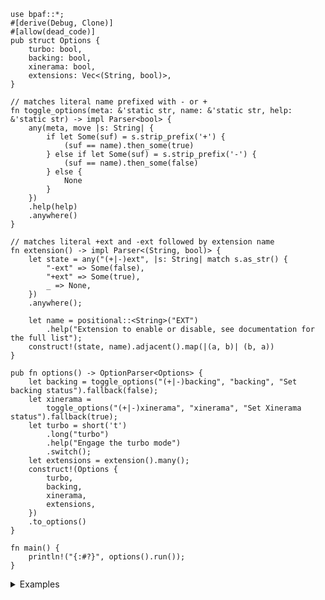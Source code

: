 ```no_run
use bpaf::*;
#[derive(Debug, Clone)]
#[allow(dead_code)]
pub struct Options {
    turbo: bool,
    backing: bool,
    xinerama: bool,
    extensions: Vec<(String, bool)>,
}

// matches literal name prefixed with - or +
fn toggle_options(meta: &'static str, name: &'static str, help: &'static str) -> impl Parser<bool> {
    any(meta, move |s: String| {
        if let Some(suf) = s.strip_prefix('+') {
            (suf == name).then_some(true)
        } else if let Some(suf) = s.strip_prefix('-') {
            (suf == name).then_some(false)
        } else {
            None
        }
    })
    .help(help)
    .anywhere()
}

// matches literal +ext and -ext followed by extension name
fn extension() -> impl Parser<(String, bool)> {
    let state = any("(+|-)ext", |s: String| match s.as_str() {
        "-ext" => Some(false),
        "+ext" => Some(true),
        _ => None,
    })
    .anywhere();

    let name = positional::<String>("EXT")
        .help("Extension to enable or disable, see documentation for the full list");
    construct!(state, name).adjacent().map(|(a, b)| (b, a))
}

pub fn options() -> OptionParser<Options> {
    let backing = toggle_options("(+|-)backing", "backing", "Set backing status").fallback(false);
    let xinerama =
        toggle_options("(+|-)xinerama", "xinerama", "Set Xinerama status").fallback(true);
    let turbo = short('t')
        .long("turbo")
        .help("Engage the turbo mode")
        .switch();
    let extensions = extension().many();
    construct!(Options {
        turbo,
        backing,
        xinerama,
        extensions,
    })
    .to_options()
}

fn main() {
    println!("{:#?}", options().run());
}

```
<details>
<summary style="display: list-item;">Examples</summary>


`xorg` takes parameters in a few different ways, notably as a long name starting with plus or
minus with different defaults
```console
% app -xinerama +backing
Options { turbo: false, backing: true, xinerama: false, extensions: [] }
```

But also as `+ext name` and `-ext name` to enable or disable an extensions
```console
% app --turbo +ext banana -ext apple
Options { turbo: true, backing: false, xinerama: true, extensions: [("banana", true), ("apple", false)] }
```

While `bpaf` takes some effort to render the help even for custom stuff - you can always
bypass it by hiding options and substituting your own with custom `header`/`footer`.
```console
% app --help
Usage: [-t] [(+|-)backing] [(+|-)xinerama] [(+|-)ext <EXT>]...

Available options:
    -t, --turbo    Engage the turbo mode
    (+|-)backing   Set backing status
    (+|-)xinerama  Set Xinerama status
  (+|-)ext <EXT>
    <EXT>          Extension to enable or disable, see documentation for the full list

    -h, --help     Prints help information
```

</details>
